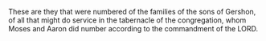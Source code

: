 These are they that were numbered of the families of the sons of Gershon, of all that might do service in the tabernacle of the congregation, whom Moses and Aaron did number according to the commandment of the LORD.
